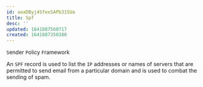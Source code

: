 ```yaml
---
id: aoaDByj4SfexSAPb31SUa
title: Spf
desc: ''
updated: 1641887560717
created: 1641887350380
---
```


`S`ender `P`olicy `F`ramework

An `SPF` record is used to list the `IP` addresses or names of servers that are permitted to send email from a particular domain and is used to combat the sending of spam.
